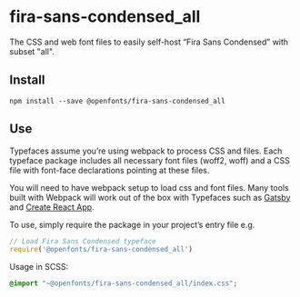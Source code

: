 
# fira-sans-condensed_all

The CSS and web font files to easily self-host “Fira Sans Condensed” with subset "all".

## Install

`npm install --save @openfonts/fira-sans-condensed_all`

## Use

Typefaces assume you’re using webpack to process CSS and files. Each typeface
package includes all necessary font files (woff2, woff) and a CSS file with
font-face declarations pointing at these files.

You will need to have webpack setup to load css and font files. Many tools built
with Webpack will work out of the box with Typefaces such as [Gatsby](https://github.com/gatsbyjs/gatsby)
and [Create React App](https://github.com/facebookincubator/create-react-app).

To use, simply require the package in your project’s entry file e.g.

```javascript
// Load Fira Sans Condensed typeface
require('@openfonts/fira-sans-condensed_all')
```

Usage in SCSS:
```scss
@import "~@openfonts/fira-sans-condensed_all/index.css";
```
